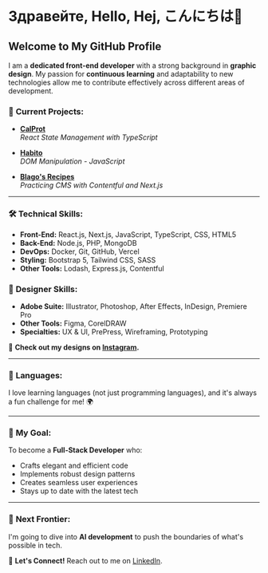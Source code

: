 # Здравейте, Hello, Hej, こんにちは👋

## Welcome to My GitHub Profile

I am a **dedicated front-end developer** with a strong background in **graphic design**. My passion for **continuous learning** and adaptability to new technologies allow me to contribute effectively across different areas of development.

### 🚀 **Current Projects:**

- **[CalProt](https://github.com/blagodimitrov/CalProt)**  
  _React State Management with TypeScript_

- **[Habito](https://github.com/blagodimitrov/habito)**  
  _DOM Manipulation - JavaScript_

- **[Blago's Recipes](https://github.com/blagodimitrov/cms/tree/feature/first-assignment)**  
  _Practicing CMS with Contentful and Next.js_  

---

### 🛠 **Technical Skills:**

- **Front-End:** React.js, Next.js, JavaScript, TypeScript, CSS, HTML5
- **Back-End:** Node.js, PHP, MongoDB
- **DevOps:** Docker, Git, GitHub, Vercel
- **Styling:** Bootstrap 5, Tailwind CSS, SASS
- **Other Tools:** Lodash, Express.js, Contentful

### 🎨 **Designer Skills:**

- **Adobe Suite:** Illustrator, Photoshop, After Effects, InDesign, Premiere Pro
- **Other Tools:** Figma, CorelDRAW
- **Specialties:** UX & UI, PrePress, Wireframing, Prototyping

📸 **Check out my designs on [Instagram](https://www.instagram.com/blagodesigns/).**

---

### 💬 **Languages:**

I love learning languages (not just programming languages), and it's always a fun challenge for me! 🌍

---

### 🎯 **My Goal:**

To become a **Full-Stack Developer** who:
- Crafts elegant and efficient code
- Implements robust design patterns
- Creates seamless user experiences
- Stays up to date with the latest tech

---

### 🚀 **Next Frontier:**

I'm going to dive into **AI development** to push the boundaries of what's possible in tech.

📧 **Let's Connect!** Reach out to me on [LinkedIn](https://www.linkedin.com/in/blagovestdimitrov/).
